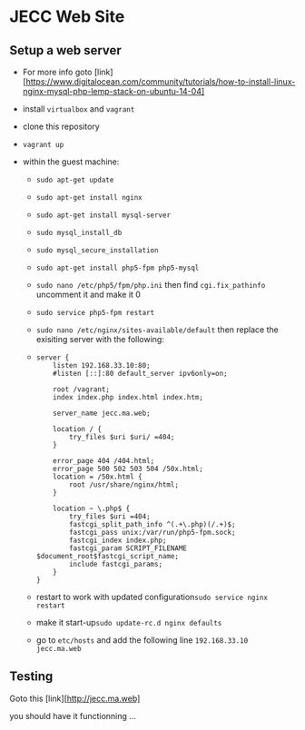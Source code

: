 # JECC Web Site

## Setup a web server

- For more info goto [link][https://www.digitalocean.com/community/tutorials/how-to-install-linux-nginx-mysql-php-lemp-stack-on-ubuntu-14-04]

- install `virtualbox` and `vagrant`

- clone this repository

- `vagrant up`

- within the guest machine:

  - `sudo apt-get update`

  - `sudo apt-get install nginx`

  - `sudo apt-get install mysql-server`

  - `sudo mysql_install_db`

  - `sudo mysql_secure_installation`

  - `sudo apt-get install php5-fpm php5-mysql`

  - `sudo nano /etc/php5/fpm/php.ini` then find `cgi.fix_pathinfo` uncomment it and make it 0

  - `sudo service php5-fpm restart`

  - `sudo nano /etc/nginx/sites-available/default` then replace the exisiting server with the following:

  - ```nginx
    server {
        listen 192.168.33.10:80;
        #listen [::]:80 default_server ipv6only=on;

        root /vagrant;
        index index.php index.html index.htm;

        server_name jecc.ma.web;

        location / {
            try_files $uri $uri/ =404;
        }

        error_page 404 /404.html;
        error_page 500 502 503 504 /50x.html;
        location = /50x.html {
            root /usr/share/nginx/html;
        }

        location ~ \.php$ {
            try_files $uri =404;
            fastcgi_split_path_info ^(.+\.php)(/.+)$;
            fastcgi_pass unix:/var/run/php5-fpm.sock;
            fastcgi_index index.php;
            fastcgi_param SCRIPT_FILENAME $document_root$fastcgi_script_name;
            include fastcgi_params;
        }
    }
    ```

  - restart to work with updated configuration`sudo service nginx restart`

  - make it start-up`sudo update-rc.d nginx defaults`

  - go to `etc/hosts` and add the following line `192.168.33.10 jecc.ma.web`

## Testing

Goto this [link][http://jecc.ma.web]

you should have it functionning ...

